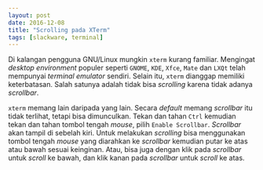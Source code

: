 ```yaml
---
layout: post
date: 2016-12-08
title: "Scrolling pada XTerm"
tags: [slackware, terminal]
---
```

Di kalangan pengguna GNU/Linux mungkin <code>xterm</code> kurang familiar. Mengingat _desktop environment_ populer seperti <code>GNOME</code>, <code>KDE</code>, <code>Xfce</code>, <code>Mate</code> dan <code>LXQt</code> telah mempunyai _terminal emulator_ sendiri. Selain itu, <code>xterm</code> dianggap memiliki keterbatasan. Salah satunya adalah tidak bisa _scrolling_ karena tidak adanya _scrollbar_.

<code>xterm</code> memang lain daripada yang lain. Secara _default_ memang _scrollbar_ itu tidak terlihat, tetapi bisa dimunculkan. Tekan dan tahan <code>Ctrl</code> kemudian tekan dan tahan tombol tengah _mouse_, pilih <code>Enable Scrollbar</code>. _Scrollbar_ akan tampil di sebelah kiri. Untuk melakukan _scrolling_ bisa menggunakan tombol tengah _mouse_ yang diarahkan ke _scrollbar_ kemudian putar ke atas atau bawah sesuai keinginan. Atau, bisa juga dengan klik pada _scrollbar_ untuk _scroll_ ke bawah, dan klik kanan pada _scrollbar_ untuk _scroll_ ke atas.
